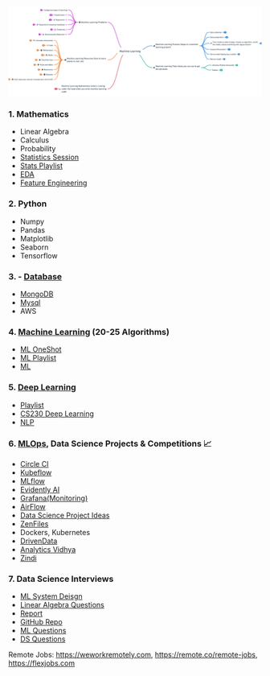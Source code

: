 ![](https://raw.githubusercontent.com/mrdbourke/machine-learning-roadmap/master/2020-ml-roadmap-overview.png?token=AD7ZOCOIG7IZXHDL63W6RZK7A3B6I)

### 1. Mathematics

- Linear Algebra
- Calculus
- Probability
- [Statistics Session](https://www.youtube.com/watch?v=11unm2hmvOQ&list=PLZoTAELRMXVMgtxAboeAx-D9qbnY94Yay)
- [Stats Playlist](https://www.youtube.com/watch?v=7y3XckjaVOw&list=PLTDARY42LDV6YHSRo669_uDDGmUEmQnDJ)
- [EDA](https://www.youtube.com/playlist?list=PLZoTAELRMXVPzj1D0i_6ajJ6gyD22b3jh)
- [Feature Engineering](https://www.youtube.com/watch?v=bTN-6VPe8c0&list=PLZoTAELRMXVPzj1D0i_6ajJ6gyD22b3jh)
  
### 2. Python

- Numpy
- Pandas
- Matplotlib
- Seaborn
- Tensorflow
  
### 3. - [Database](https://youtu.be/D_wNQR3LeeM?si=oe2rR-RaOSZ8cVZL)

- [MongoDB](https://www.youtube.com/watch?v=magzEfYqIos&list=PLZoTAELRMXVN_8zzsevm1bm6G-plsiO1I)
- [Mysql](https://www.youtube.com/watch?v=us1XyayQ6fU&list=PLZoTAELRMXVNMRWlVf0bDDSxNEn38u9Cl)
- AWS

### 4. [Machine Learning](https://dbourke.link/mlmap) (20-25 Algorithms)

- [ML OneShot](https://youtu.be/JxgmHe2NyeY?si=qqwRQ9Ab9oVSDu3s)
- [ML Playlist](https://www.youtube.com/watch?v=7uwa9aPbBRU&list=PLTDARY42LDV7WGmlzZtY-w9pemyPrKNUZ)
- [ML](https://youtu.be/Av0oMG49FQE)

### 5. [Deep Learning](https://youtu.be/V7Z2sV00nHI?si=A6Vt5s7oDjrSaAoR) 

- [Playlist](https://www.youtube.com/watch?v=8arGWdq_KL0&list=PLZoTAELRMXVPiyueAqA_eQnsycC_DSBns)
- [CS230 Deep Learning](https://cs230.stanford.edu/)
- [NLP](https://www.youtube.com/watch?v=w3coRFpyddQ&list=PLZoTAELRMXVNNrHSKv36Lr3_156yCo6Nn)

### 6. [MLOps](https://madewithml.com/courses/mlops/), Data Science Projects & Competitions 📈

- [Circle CI](https://circleci.com/)
- [Kubeflow](https://www.kubeflow.org/)
- [MLflow](https://mlflow.org/)
- [Evidently AI](https://evidentlyai.com/)
- [Grafana(Monitoring)](https://grafana.com/)
- [AirFlow](https://airflow.apache.org)                                                                                                                                          
- [Data Science Project Ideas](https://github.com/veb-101/Data-Science-Projects)
- [ZenFiles](https://github.com/zenml-io/zenfiles)
- Dockers, Kubernetes
- [DrivenData](https://www.drivendata.org/)
- [Analytics Vidhya](https://www.analyticsvidhya.com/)
- [Zindi](https://zindi.africa/)

### 7. Data Science Interviews

- [ML System Deisgn](https://github.com/eugeneyan/applied-ml)
- [Linear Algebra Questions](https://www.mlstack.cafe/blog/linear-algebra-interview-questions)
- [Report](https://www.nicksingh.com/posts/40-probability-statistics-data-science-interview-questions-asked-by-fang-wall-street)
- [GitHub Repo](https://github.com/kojino/120-Data-Science-Interview-Questions)
- [ML Questions](https://github.com/khangich/machine-learning-interview)
- [DS Questions](https://datalemur.com)

Remote Jobs: https://weworkremotely.com, https://remote.co/remote-jobs, https://flexjobs.com
